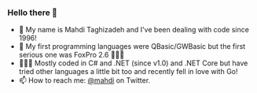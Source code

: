 ### Hello there 👋

- 💬 My name is Mahdi Taghizadeh and I've been dealing with code since 1996!
- 💾 My first programming languages were QBasic/GWBasic but the first serious one was FoxPro 2.6 🤷🏻‍♂️
- 👨🏻‍💻 Mostly coded in C# and .NET (since v1.0) and .NET Core but have tried other languages a little bit too and recently fell in love with Go!
- 📫 How to reach me: [@mahdi](https://twitter.com/mahdi) on Twitter.
